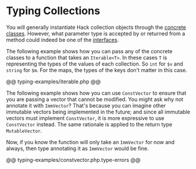 # Typing Collections

You will generally instantiate Hack collection objects through the [concrete classes](./classes.md). However, what parameter type is accepted by or returned from a method could indeed be one of the [interfaces](./interfaces.md).

The following example shows how you can pass any of the concrete classes to a function that takes an `Iterable<T>`. In these cases `T` is representing the types of the values of each collection. So `int` for `$v` and `string` for `$m`. For the maps, the types of the keys don't matter in this case.

@@ typing-examples/iterable.php @@

The following example shows how you can use `ConstVector` to ensure that you are passing a vector that cannot be modified. You might ask why not annotate it with `ImmVector`? That's because you can imagine other immutable vectors being implemented in the future; and since all immutable vectors must implement `ConstVector`, it is more expressive to use `ConstVector` instead. The same rationale is applied to the return type `MutableVector`.

Now, if you know the function will only take an `ImmVector` for now and always, then type annotating it as `ImmVector` would be fine.

@@ typing-examples/constvector.php.type-errors @@ 
